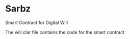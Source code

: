 # Sarbz
Smart Contract for Digital Will

The will.clar file contains the code for the smart contract

